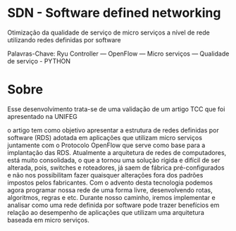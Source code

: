 # SDN - Software defined networking
Otimização da qualidade de serviço de micro serviços a nível de rede utilizando redes 
definidas por software

Palavras-Chave: Ryu Controller — OpenFlow — Micro serviços — Qualidade de serviço - PYTHON

# Sobre

Esse desenvolvimento trata-se de uma validação de um artigo TCC que foi apresentado na UNIFEG


o artigo tem como objetivo apresentar a estrutura de redes definidas por software (RDS) adotada 
em aplicações que utilizam micro serviços juntamente com o Protocolo OpenFlow que serve como base 
para a implantação das RDS. Atualmente a arquitetura de redes de computadores, está muito consolidada, 
o que a tornou uma solução rígida e difícil de ser alterada, pois, switches e roteadores, já saem de fábrica 
pré-configurados e não nos possibilitam fazer quaisquer alterações fora dos padrões impostos pelos fabricantes. 
Com o advento desta tecnologia podemos agora programar nossa rede de uma forma livre, desenvolvendo 
rotas, algoritmos, regras e etc. Durante nosso caminho, iremos implementar e analisar como uma rede definida 
por software pode trazer benefícios em relação ao desempenho de aplicações que utilizam uma arquitetura 
baseada em micro serviços.
